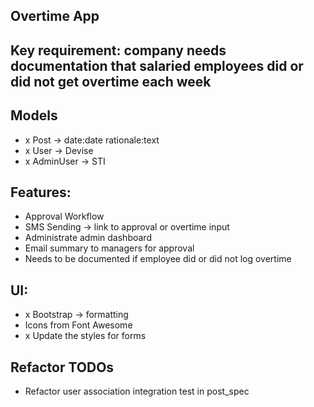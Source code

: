 ## Overtime App

## Key requirement: company needs documentation that salaried employees did or did not get overtime each week

## Models
- x Post -> date:date rationale:text
- x User -> Devise
- x AdminUser -> STI

## Features:
- Approval Workflow
- SMS Sending -> link to approval or overtime input
- Administrate admin dashboard
- Email summary to managers for approval
- Needs to be documented if employee did or did not log overtime

## UI:
- x Bootstrap -> formatting
- Icons from Font Awesome
- x Update the styles for forms

## Refactor TODOs
 - Refactor user association integration test in post_spec
